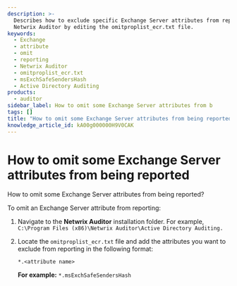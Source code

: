```yaml
---
description: >-
  Describes how to exclude specific Exchange Server attributes from reporting by
  Netwrix Auditor by editing the omitproplist_ecr.txt file.
keywords:
  - Exchange
  - attribute
  - omit
  - reporting
  - Netwrix Auditor
  - omitproplist_ecr.txt
  - msExchSafeSendersHash
  - Active Directory Auditing
products:
  - auditor
sidebar_label: How to omit some Exchange Server attributes from b
tags: []
title: "How to omit some Exchange Server attributes from being reported"
knowledge_article_id: kA00g000000H9V0CAK
---
```


# How to omit some Exchange Server attributes from being reported

How to omit some Exchange Server attributes from being reported?

To omit an Exchange Server attribute from reporting:

1. Navigate to the **Netwrix Auditor** installation folder. For example, `C:\Program Files (x86)\Netwrix Auditor\Active Directory Auditing.`
2. Locate the `omitproplist_ecr.txt` file and add the attributes you want to exclude from reporting in the following format:

   ```
   *.<attribute name>
   ```

   **For example:** `*.msExchSafeSendersHash`

